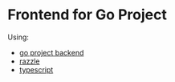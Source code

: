 # Frontend for Go Project

Using:
- [go project backend](https://github.com/iamkahvi/go_project_backend)
- [razzle](https://github.com/jaredpalmer/razzle.git)
- [typescript](https://github.com/Microsoft/TypeScript)
